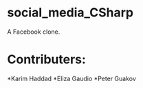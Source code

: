 # social_media_CSharp
A Facebook clone.

# Contributers:

*Karim Haddad
*Eliza Gaudio
*Peter Guakov


